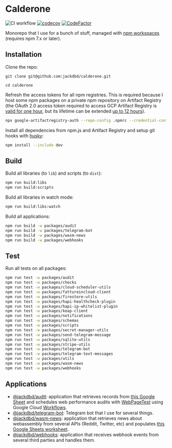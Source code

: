 # Calderone

![CI workflow](https://github.com/jackdbd/calderone/actions/workflows/ci.yaml/badge.svg) [![codecov](https://codecov.io/gh/jackdbd/calderone/branch/main/graph/badge.svg)](https://codecov.io/gh/jackdbd/calderone) [![CodeFactor](https://www.codefactor.io/repository/github/jackdbd/calderone/badge)](https://www.codefactor.io/repository/github/jackdbd/calderone)

Monorepo that I use for a bunch of stuff, managed with [npm workspaces](https://docs.npmjs.com/cli/v7/using-npm/workspaces/) (requires npm 7.x or later).

## Installation

Clone the repo:

```shell
git clone git@github.com:jackdbd/calderone.git

cd calderone
```

Refresh the access tokens for all npm registries. This is required because I host some npm packages on a private npm repository on Artifact Registry (the OAuth 2.0 access token required to access GCP Artifact Registry is [valid for one hour](https://cloud.google.com/iam/docs/creating-short-lived-service-account-credentials#sa-credentials-oauth), but its lifetime can be extended [up to 12 hours](https://stackoverflow.com/a/69712755/3036129)).

```sh
npx google-artifactregistry-auth --repo-config .npmrc --credential-config ~/.npmrc
```

Install all dependencies from npm.js and Artifact Registry and setup git hooks with [husky](https://typicode.github.io/husky/):

```sh
npm install --include dev
```

## Build

Build all libraries (to `lib`) and scripts (to `dist`):

```sh
npm run build:libs
npm run build:scripts
```

Build all libraries in watch mode:

```sh
npm run build:libs:watch
```

Build all applications:

```sh
npm run build -w packages/audit
npm run build -w packages/telegram-bot
npm run build -w packages/wasm-news
npm run build -w packages/webhooks
```

## Test

Run all tests on all packages:

```sh
npm run test -w packages/audit
npm run test -w packages/checks
npm run test -w packages/cloud-scheduler-utils
npm run test -w packages/fattureincloud-client
npm run test -w packages/firestore-utils
npm run test -w packages/hapi-healthcheck-plugin
npm run test -w packages/hapi-ip-whitelist-plugin
npm run test -w packages/keap-client
npm run test -w packages/notifications
npm run test -w packages/schemas
npm run test -w packages/scripts
npm run test -w packages/secret-manager-utils
npm run test -w packages/send-telegram-message
npm run test -w packages/sqlite-utils
npm run test -w packages/stripe-utils
npm run test -w packages/telegram-bot
npm run test -w packages/telegram-text-messages
npm run test -w packages/utils
npm run test -w packages/wasm-news
npm run test -w packages/webhooks
```

## Applications

- [@jackdbd/audit](./packages/audit/README.md): application that retrieves records from [this Google Sheet](https://docs.google.com/spreadsheets/d/12Z3HBsRuuJp8yXTa9uaK2CzY6so_uIOrRGa8kaq8ZPk/edit#gid=0) and schedules web performance audits with [WebPageTest](https://docs.webpagetest.org/api/reference) using Google Cloud [Workflows](https://console.cloud.google.com/workflows?project=prj-kitchen-sink).
- [@jackdbd/telegram-bot](./packages/telegram-bot/README.md): Telegram bot that I use for several things.
- [@jackdbd/wasm-news](./packages/wasm-news/README.md): application that retrieves news about webassembly from several APIs (Reddit, Twitter, etc) and populates [this Google Sheets worksheet](https://docs.google.com/spreadsheets/d/1_px1dEv87iuDTTG6f6QfeSdNrGUhIsb941KDQwTOGLc).
- [@jackdbd/webhooks](./packages/webhooks/README.md): application that receives webhook events from several third parties and handles them.
